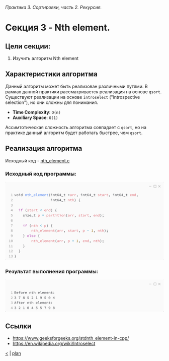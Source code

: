 _Практика 3. Сортировки, часть 2. Рекурсия._

# Cекция 3 - Nth element.

## Цели секции:

1. Изучить алгоритм Nth element

## Характеристики алгоритма

Данный алгоритм может быть реализован различными путями. В рамках данной практики рассматривается реализация на основе `qsort`. Существуют реализации на основе `introselect` ("introspective selection"), но они сложны для понимания.

* **Time Complexity**: `O(n)`
* **Auxiliary Space**: `O(1)`

Ассимтотическая сложность алгоритма совпадает с `qsort`, но на практике данный алгоритм будет работать быстрее, чем `qsort`.

## Реализация алгоритма

Исходный код - [nth_element.c](../src/nth_element.c)

### Исходный код программы:
![](images/nth_element_code.png)

### Результат выполнения программы:
![](images/nth_element_out.png)

## Ссылки

* https://www.geeksforgeeks.org/stdnth_element-in-cpp/
* https://en.wikipedia.org/wiki/Introselect

[<](2.md) | [plan](../practice.md)
